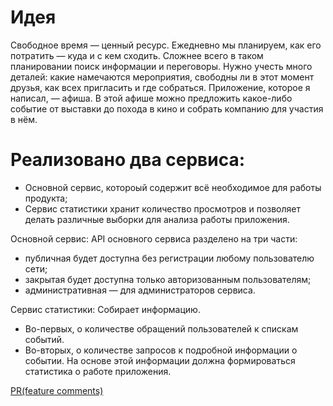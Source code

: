 # Идея
Свободное время — ценный ресурс. Ежедневно мы планируем, как его потратить — куда и с кем сходить. Сложнее всего в таком планировании поиск информации и переговоры. 
Нужно учесть много деталей: какие намечаются мероприятия, свободны ли в этот момент друзья, как всех пригласить и где собраться.
Приложение, которое я написал, — афиша. В этой афише можно предложить какое-либо событие от выставки до похода в кино и собрать компанию для участия в нём.


# Реализовано два сервиса:
- Основной сервис, котороый содержит всё необходимое для работы продукта;
- Сервис статистики хранит количество просмотров и позволяет делать различные выборки для анализа работы приложения.
  
Основной сервис:
API основного сервиса разделено на три части:
- публичная будет доступна без регистрации любому пользователю сети;
- закрытая будет доступна только авторизованным пользователям;
- административная — для администраторов сервиса.
  
Сервис статистики:
Собирает информацию. 
- Во-первых, о количестве обращений пользователей к спискам событий.
- Во-вторых, о количестве запросов к подробной информации о событии. 
На основе этой информации должна формироваться статистика о работе приложения.

[PR(feature comments)](https://github.com/sigmaclap/java-explore-with-me/pull/5)
